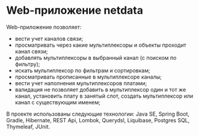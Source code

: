 # Web-приложение netdata
Web-приложение позволяет:
- вести учет каналов связи;
- просматривать через какие мультиплексоры и объекты проходит канал связи;
- добавлять мультиплексоры в выбранный канал (с поиском по фильтру);
- искать мультиплексор по фильтрам и сортировкам; 
- просматривать прописанные в мультиплексоре каналы;
- вести учет наполнения мультиплексоров платами;
- валидация не позволяет добавить в мультиплексор один и тот же канал, установить плату в занятый слот, создать мультиплексор или канал с существующим именем;

В проекте использованы следующие технологии:
Java SE, Spring Boot, Gradle, Hibernate, REST Api, Lombok, Querydsl, Liquibase, Postgres SQL, Thymeleaf, JUnit.

  


 
